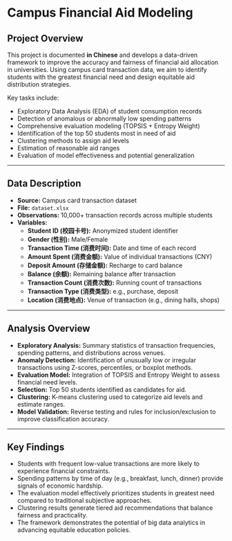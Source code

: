 # Campus Financial Aid Modeling

## Project Overview
This project is documented **in Chinese** and develops a data-driven framework to improve the accuracy and fairness of financial aid allocation in universities. Using campus card transaction data, we aim to identify students with the greatest financial need and design equitable aid distribution strategies.

Key tasks include:

- Exploratory Data Analysis (EDA) of student consumption records  
- Detection of anomalous or abnormally low spending patterns  
- Comprehensive evaluation modeling (TOPSIS + Entropy Weight)  
- Identification of the top 50 students most in need of aid  
- Clustering methods to assign aid levels  
- Estimation of reasonable aid ranges  
- Evaluation of model effectiveness and potential generalization  

---

## Data Description
- **Source:** Campus card transaction dataset  
- **File:** `dataset.xlsx`  
- **Observations:** 10,000+ transaction records across multiple students  
- **Variables:**  
  - **Student ID (校园卡号):** Anonymized student identifier  
  - **Gender (性别):** Male/Female  
  - **Transaction Time (消费时间):** Date and time of each record  
  - **Amount Spent (消费金额):** Value of individual transactions (CNY)  
  - **Deposit Amount (存储金额):** Recharge to card balance  
  - **Balance (余额):** Remaining balance after transaction  
  - **Transaction Count (消费次数):** Running count of transactions  
  - **Transaction Type (消费类型):** e.g., purchase, deposit  
  - **Location (消费地点):** Venue of transaction (e.g., dining halls, shops)  

---

## Analysis Overview
- **Exploratory Analysis:** Summary statistics of transaction frequencies, spending patterns, and distributions across venues.  
- **Anomaly Detection:** Identification of unusually low or irregular transactions using Z-scores, percentiles, or boxplot methods.  
- **Evaluation Model:** Integration of TOPSIS and Entropy Weight to assess financial need levels.  
- **Selection:** Top 50 students identified as candidates for aid.  
- **Clustering:** K-means clustering used to categorize aid levels and estimate ranges.  
- **Model Validation:** Reverse testing and rules for inclusion/exclusion to improve classification accuracy.  

---

## Key Findings
- Students with frequent low-value transactions are more likely to experience financial constraints.  
- Spending patterns by time of day (e.g., breakfast, lunch, dinner) provide signals of economic hardship.  
- The evaluation model effectively prioritizes students in greatest need compared to traditional subjective approaches.  
- Clustering results generate tiered aid recommendations that balance fairness and practicality.  
- The framework demonstrates the potential of big data analytics in advancing equitable education policies.
